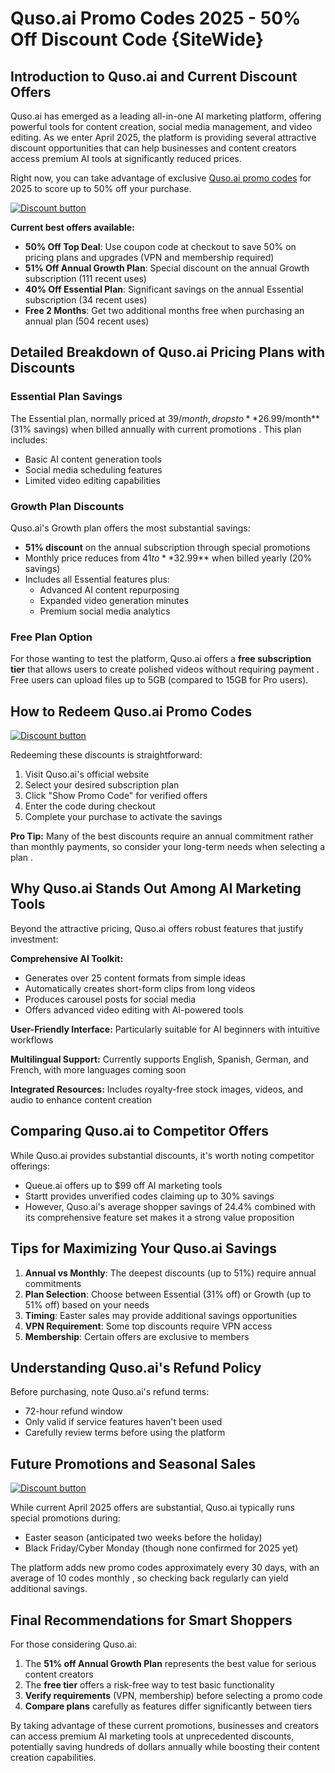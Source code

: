 # Quso.ai Promo Codes 2025 - 50% Off Discount Code {SiteWide}

## Introduction to Quso.ai and Current Discount Offers

Quso.ai has emerged as a leading all-in-one AI marketing platform, offering powerful tools for content creation, social media management, and video editing. As we enter April 2025, the platform is providing several attractive discount opportunities that can help businesses and content creators access premium AI tools at significantly reduced prices.

Right now, you can take advantage of exclusive [Quso.ai promo codes](https://quso.ai?via=nsczc) for 2025 to score up to 50% off your purchase.

[![Discount button](https://github.com/user-attachments/assets/e5cb2122-5258-4331-bbff-048ba1ae5555)](https://quso.ai?via=nsczc)

**Current best offers available:**
- **50% Off Top Deal**: Use coupon code at checkout to save 50% on pricing plans and upgrades (VPN and membership required) 
- **51% Off Annual Growth Plan**: Special discount on the annual Growth subscription (111 recent uses) 
- **40% Off Essential Plan**: Significant savings on the annual Essential subscription (34 recent uses) 
- **Free 2 Months**: Get two additional months free when purchasing an annual plan (504 recent uses) 

## Detailed Breakdown of Quso.ai Pricing Plans with Discounts

### Essential Plan Savings
The Essential plan, normally priced at $39/month, drops to **$26.99/month** (31% savings) when billed annually with current promotions . This plan includes:
- Basic AI content generation tools
- Social media scheduling features
- Limited video editing capabilities

### Growth Plan Discounts
Quso.ai's Growth plan offers the most substantial savings:
- **51% discount** on the annual subscription through special promotions 
- Monthly price reduces from $41 to **$32.99** when billed yearly (20% savings) 
- Includes all Essential features plus:
  - Advanced AI content repurposing
  - Expanded video generation minutes
  - Premium social media analytics

### Free Plan Option
For those wanting to test the platform, Quso.ai offers a **free subscription tier** that allows users to create polished videos without requiring payment . Free users can upload files up to 5GB (compared to 15GB for Pro users).

## How to Redeem Quso.ai Promo Codes
[![Discount button](https://github.com/user-attachments/assets/e5cb2122-5258-4331-bbff-048ba1ae5555)](https://quso.ai?via=nsczc)


Redeeming these discounts is straightforward:
1. Visit Quso.ai's official website
2. Select your desired subscription plan
3. Click "Show Promo Code" for verified offers 
4. Enter the code during checkout
5. Complete your purchase to activate the savings

**Pro Tip:** Many of the best discounts require an annual commitment rather than monthly payments, so consider your long-term needs when selecting a plan .

## Why Quso.ai Stands Out Among AI Marketing Tools

Beyond the attractive pricing, Quso.ai offers robust features that justify investment:

**Comprehensive AI Toolkit:**
- Generates over 25 content formats from simple ideas 
- Automatically creates short-form clips from long videos
- Produces carousel posts for social media
- Offers advanced video editing with AI-powered tools

**User-Friendly Interface:**
Particularly suitable for AI beginners with intuitive workflows 

**Multilingual Support:**
Currently supports English, Spanish, German, and French, with more languages coming soon 

**Integrated Resources:**
Includes royalty-free stock images, videos, and audio to enhance content creation 

## Comparing Quso.ai to Competitor Offers

While Quso.ai provides substantial discounts, it's worth noting competitor offerings:
- Queue.ai offers up to $99 off AI marketing tools 
- Startt provides unverified codes claiming up to 30% savings 
- However, Quso.ai's average shopper savings of 24.4%  combined with its comprehensive feature set makes it a strong value proposition

## Tips for Maximizing Your Quso.ai Savings

1. **Annual vs Monthly**: The deepest discounts (up to 51%) require annual commitments 
2. **Plan Selection**: Choose between Essential (31% off) or Growth (up to 51% off) based on your needs 
3. **Timing**: Easter sales may provide additional savings opportunities 
4. **VPN Requirement**: Some top discounts require VPN access 
5. **Membership**: Certain offers are exclusive to members 

## Understanding Quso.ai's Refund Policy

Before purchasing, note Quso.ai's refund terms:
- 72-hour refund window
- Only valid if service features haven't been used
- Carefully review terms before using the platform 

## Future Promotions and Seasonal Sales
[![Discount button](https://github.com/user-attachments/assets/e5cb2122-5258-4331-bbff-048ba1ae5555)](https://quso.ai?via=nsczc)


While current April 2025 offers are substantial, Quso.ai typically runs special promotions during:
- Easter season (anticipated two weeks before the holiday) 
- Black Friday/Cyber Monday (though none confirmed for 2025 yet) 

The platform adds new promo codes approximately every 30 days, with an average of 10 codes monthly , so checking back regularly can yield additional savings.

## Final Recommendations for Smart Shoppers

For those considering Quso.ai:
1. The **51% off Annual Growth Plan** represents the best value for serious content creators 
2. The **free tier** offers a risk-free way to test basic functionality 
3. **Verify requirements** (VPN, membership) before selecting a promo code 
4. **Compare plans** carefully as features differ significantly between tiers 

By taking advantage of these current promotions, businesses and creators can access premium AI marketing tools at unprecedented discounts, potentially saving hundreds of dollars annually while boosting their content creation capabilities.

